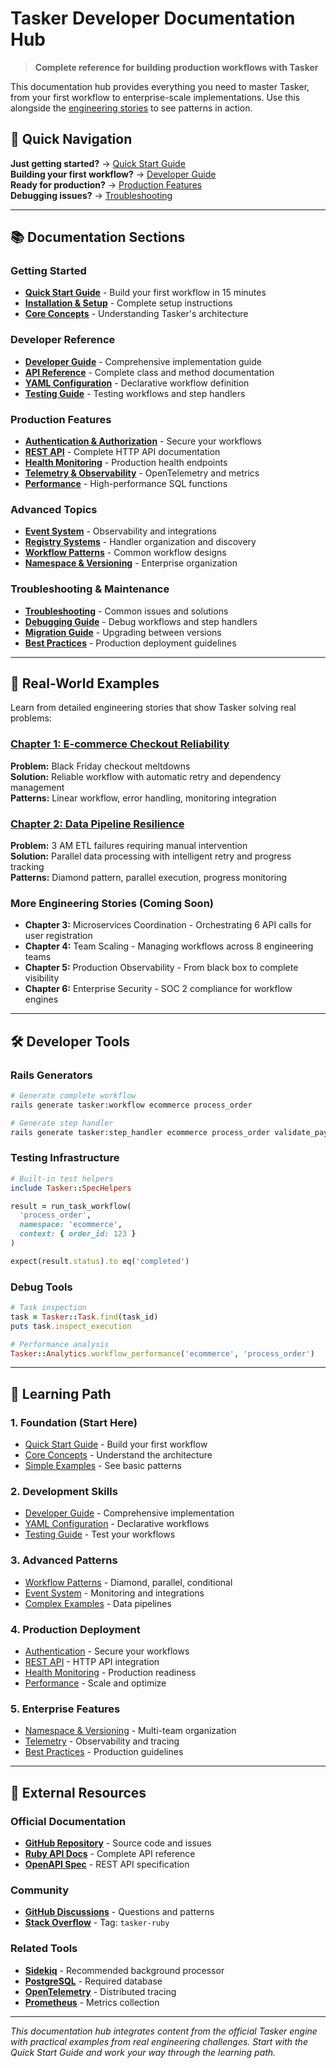 # Tasker Developer Documentation Hub

> **Complete reference for building production workflows with Tasker**

This documentation hub provides everything you need to master Tasker, from your first workflow to enterprise-scale implementations. Use this alongside the [engineering stories](../blog/) to see patterns in action.

## 🎯 Quick Navigation

**Just getting started?** → [Quick Start Guide](quick-start.md)  
**Building your first workflow?** → [Developer Guide](developer-guide.md)  
**Ready for production?** → [Production Features](production-features.md)  
**Debugging issues?** → [Troubleshooting](troubleshooting.md)

---

## 📚 Documentation Sections

### Getting Started
- **[Quick Start Guide](quick-start.md)** - Build your first workflow in 15 minutes
- **[Installation & Setup](installation.md)** - Complete setup instructions  
- **[Core Concepts](core-concepts.md)** - Understanding Tasker's architecture

### Developer Reference
- **[Developer Guide](developer-guide.md)** - Comprehensive implementation guide
- **[API Reference](api-reference.md)** - Complete class and method documentation
- **[YAML Configuration](yaml-configuration.md)** - Declarative workflow definition
- **[Testing Guide](testing-guide.md)** - Testing workflows and step handlers

### Production Features
- **[Authentication & Authorization](authentication.md)** - Secure your workflows
- **[REST API](rest-api.md)** - Complete HTTP API documentation  
- **[Health Monitoring](health-monitoring.md)** - Production health endpoints
- **[Telemetry & Observability](telemetry.md)** - OpenTelemetry and metrics
- **[Performance](performance.md)** - High-performance SQL functions

### Advanced Topics
- **[Event System](event-system.md)** - Observability and integrations
- **[Registry Systems](registry-systems.md)** - Handler organization and discovery
- **[Workflow Patterns](workflow-patterns.md)** - Common workflow designs
- **[Namespace & Versioning](namespace-versioning.md)** - Enterprise organization

### Troubleshooting & Maintenance
- **[Troubleshooting](troubleshooting.md)** - Common issues and solutions
- **[Debugging Guide](debugging.md)** - Debug workflows and step handlers
- **[Migration Guide](migration-guide.md)** - Upgrading between versions
- **[Best Practices](best-practices.md)** - Production deployment guidelines

---

## 🚀 Real-World Examples

Learn from detailed engineering stories that show Tasker solving real problems:

### [Chapter 1: E-commerce Checkout Reliability](../blog/posts/post-01-ecommerce-reliability/)
**Problem:** Black Friday checkout meltdowns  
**Solution:** Reliable workflow with automatic retry and dependency management  
**Patterns:** Linear workflow, error handling, monitoring integration

### [Chapter 2: Data Pipeline Resilience](../blog/posts/post-02-data-pipeline-resilience/)  
**Problem:** 3 AM ETL failures requiring manual intervention  
**Solution:** Parallel data processing with intelligent retry and progress tracking  
**Patterns:** Diamond pattern, parallel execution, progress monitoring

### More Engineering Stories (Coming Soon)
- **Chapter 3:** Microservices Coordination - Orchestrating 6 API calls for user registration
- **Chapter 4:** Team Scaling - Managing workflows across 8 engineering teams  
- **Chapter 5:** Production Observability - From black box to complete visibility
- **Chapter 6:** Enterprise Security - SOC 2 compliance for workflow engines

---

## 🛠️ Developer Tools

### Rails Generators
```bash
# Generate complete workflow
rails generate tasker:workflow ecommerce process_order

# Generate step handler
rails generate tasker:step_handler ecommerce process_order validate_payment
```

### Testing Infrastructure
```ruby
# Built-in test helpers
include Tasker::SpecHelpers

result = run_task_workflow(
  'process_order',
  namespace: 'ecommerce',
  context: { order_id: 123 }
)

expect(result.status).to eq('completed')
```

### Debug Tools
```ruby
# Task inspection
task = Tasker::Task.find(task_id)
puts task.inspect_execution

# Performance analysis  
Tasker::Analytics.workflow_performance('ecommerce', 'process_order')
```

---

## 🎯 Learning Path

### 1. **Foundation (Start Here)**
- [Quick Start Guide](quick-start.md) - Build your first workflow
- [Core Concepts](core-concepts.md) - Understand the architecture
- [Simple Examples](../blog/posts/post-01-ecommerce-reliability/) - See basic patterns

### 2. **Development Skills** 
- [Developer Guide](developer-guide.md) - Comprehensive implementation  
- [YAML Configuration](yaml-configuration.md) - Declarative workflows
- [Testing Guide](testing-guide.md) - Test your workflows

### 3. **Advanced Patterns**
- [Workflow Patterns](workflow-patterns.md) - Diamond, parallel, conditional
- [Event System](event-system.md) - Monitoring and integrations
- [Complex Examples](../blog/posts/post-02-data-pipeline-resilience/) - Data pipelines

### 4. **Production Deployment**
- [Authentication](authentication.md) - Secure your workflows
- [REST API](rest-api.md) - HTTP API integration
- [Health Monitoring](health-monitoring.md) - Production readiness
- [Performance](performance.md) - Scale and optimize

### 5. **Enterprise Features**
- [Namespace & Versioning](namespace-versioning.md) - Multi-team organization
- [Telemetry](telemetry.md) - Observability and tracing
- [Best Practices](best-practices.md) - Production guidelines

---

## 🔗 External Resources

### Official Documentation  
- **[GitHub Repository](https://github.com/jcoletaylor/tasker)** - Source code and issues
- **[Ruby API Docs](https://rubydoc.info/github/jcoletaylor/tasker)** - Complete API reference
- **[OpenAPI Spec](https://github.com/jcoletaylor/tasker/blob/main/docs/openapi.yml)** - REST API specification

### Community
- **[GitHub Discussions](https://github.com/jcoletaylor/tasker/discussions)** - Questions and patterns
- **[Stack Overflow](https://stackoverflow.com/questions/tagged/tasker-ruby)** - Tag: `tasker-ruby`

### Related Tools
- **[Sidekiq](https://sidekiq.org/)** - Recommended background processor
- **[PostgreSQL](https://postgresql.org/)** - Required database
- **[OpenTelemetry](https://opentelemetry.io/)** - Distributed tracing
- **[Prometheus](https://prometheus.io/)** - Metrics collection

---

*This documentation hub integrates content from the official Tasker engine with practical examples from real engineering challenges. Start with the Quick Start Guide and work your way through the learning path.*